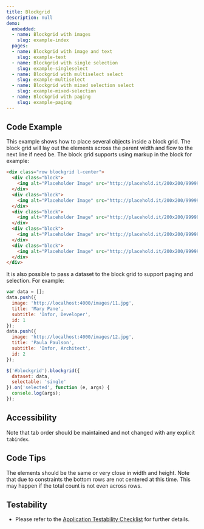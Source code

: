 ```yaml
---
title: Blockgrid
description: null
demo:
  embedded:
  - name: Blockgrid with images
    slug: example-index
  pages:
  - name: Blockgrid with image and text
    slug: example-text
  - name: Blockgrid with single selection
    slug: example-singleselect
  - name: Blockgrid with multiselect select
    slug: example-multiselect
  - name: Blockgrid with mixed selection select
    slug: example-mixed-selection
  - name: Blockgrid with paging
    slug: example-paging
---
```


## Code Example

This example shows how to place several objects inside a block grid. The block grid will lay out the elements across the parent width and flow to the next line if need be. The block grid supports using markup in the block for example:

```html
<div class="row blockgrid l-center">
  <div class="block">
    <img alt="Placeholder Image" src="http://placehold.it/200x200/999999/ffffff"/>
  </div>
  <div class="block">
    <img alt="Placeholder Image" src="http://placehold.it/200x200/999999/ffffff"/>
  </div>
  <div class="block">
    <img alt="Placeholder Image" src="http://placehold.it/200x200/999999/ffffff"/>
  </div>
  <div class="block">
    <img alt="Placeholder Image" src="http://placehold.it/200x200/999999/ffffff"/>
  </div>
  <div class="block">
    <img alt="Placeholder Image" src="http://placehold.it/200x200/999999/ffffff"/>
  </div>
</div>
```

It is also possible to pass a dataset to the block grid to support paging and selection. For example:

```javascript
var data = [];
data.push({
  image: 'http://localhost:4000/images/11.jpg',
  title: 'Mary Pane',
  subtitle: 'Infor, Developer',
  id: 1
});
data.push({
  image: 'http://localhost:4000/images/12.jpg',
  title: 'Paula Paulson',
  subtitle: 'Infor, Architect',
  id: 2
});

$('#blockgrid').blockgrid({
  dataset: data,
  selectable: 'single'
}).on('selected', function (e, args) {
  console.log(args);
});
```

## Accessibility

Note that tab order should be maintained and not changed with any explicit `tabindex`.

## Code Tips

The elements should be the same or very close in width and height. Note that due to constraints the bottom rows are not centered at this time. This may happen if the total count is not even across rows.

## Testability

- Please refer to the [Application Testability Checklist](https://design.infor.com/resources/application-testability-checklist) for further details.
